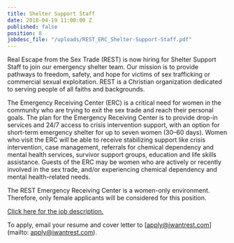 ```yaml
---
title: Shelter Support Staff
date: 2018-04-19 11:00:00 Z
published: false
position: 8
jobdesc_file: "/uploads/REST_ERC_Shelter-Support-Staff.pdf"
---
```


Real Escape from the Sex Trade (REST) is now hiring for Shelter Support Staff to join our emergency shelter team. Our mission is to provide pathways to freedom, safety, and hope for victims of sex trafficking or commercial sexual exploitation. REST is a Christian organization dedicated to serving people of all faiths and backgrounds.

The Emergency Receiving Center (ERC) is a critical need for women in the community who are trying to exit the sex trade and reach their personal goals. The plan for the Emergency Receiving Center is to provide drop-in services and 24/7 access to crisis intervention support, with an option for short-term emergency shelter for up to seven women (30–60 days). Women who visit the ERC will be able to receive stabilizing support like crisis intervention, case management, referrals for chemical dependency and mental health services, survivor support groups, education and life skills assistance. Guests of the ERC may be women who are actively or recently involved in the sex trade, and/or experiencing chemical dependency and mental health-related needs. 

The REST Emergency Receiving Center is a women-only environment. Therefore, only female applicants will be considered for this position. 

[Click here for the job description.](/uploads/REST_ERC_Shelter-Support-Staff.pdf)

To apply, email your resume and cover letter to [apply@iwantrest.com](mailto: apply@iwantrest.com).